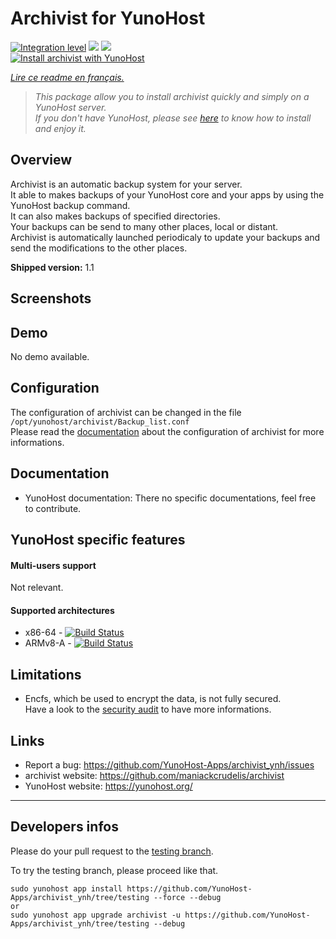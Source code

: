 # Archivist for YunoHost

[![Integration level](https://dash.yunohost.org/integration/archivist.svg)](https://dash.yunohost.org/appci/app/archivist) ![](https://ci-apps.yunohost.org/ci/badges/archivist.status.svg) [![](https://ci-apps.yunohost.org/ci/badges/archivist.maintain.svg)](https://github.com/YunoHost/Apps/#what-to-do-if-i-cant-maintain-my-app-anymore-)  
[![Install archivist with YunoHost](https://install-app.yunohost.org/install-with-yunohost.png)](https://install-app.yunohost.org/?app=archivist)

*[Lire ce readme en français.](./README_fr.md)*

> *This package allow you to install archivist quickly and simply on a YunoHost server.  
If you don't have YunoHost, please see [here](https://yunohost.org/#/install) to know how to install and enjoy it.*

## Overview
Archivist is an automatic backup system for your server.  
It able to makes backups of your YunoHost core and your apps by using the YunoHost backup command.  
It can also makes backups of specified directories.  
Your backups can be send to many other places, local or distant.  
Archivist is automatically launched periodicaly to update your backups and send the modifications to the other places.

**Shipped version:** 1.1

## Screenshots

## Demo

No demo available.

## Configuration

The configuration of archivist can be changed in the file `/opt/yunohost/archivist/Backup_list.conf`  
Please read the [documentation](https://github.com/maniackcrudelis/archivist/blob/master/Configuration.md) about the configuration of archivist for more informations.

## Documentation

 * YunoHost documentation: There no specific documentations, feel free to contribute.

## YunoHost specific features

#### Multi-users support

Not relevant.

#### Supported architectures

* x86-64 - [![Build Status](https://ci-apps.yunohost.org/ci/logs/archivist%20%28Apps%29.svg)](https://ci-apps.yunohost.org/ci/apps/archivist/)
* ARMv8-A - [![Build Status](https://ci-apps-arm.yunohost.org/ci/logs/archivist%20%28Apps%29.svg)](https://ci-apps-arm.yunohost.org/ci/apps/archivist/)

## Limitations

* Encfs, which be used to encrypt the data, is not fully secured.  
Have a look to the [security audit](https://defuse.ca/audits/encfs.htm) to have more informations.

## Links

 * Report a bug: https://github.com/YunoHost-Apps/archivist_ynh/issues
 * archivist website: https://github.com/maniackcrudelis/archivist
 * YunoHost website: https://yunohost.org/

---

Developers infos
----------------

Please do your pull request to the [testing branch](https://github.com/YunoHost-Apps/archivist_ynh/tree/testing).

To try the testing branch, please proceed like that.
```
sudo yunohost app install https://github.com/YunoHost-Apps/archivist_ynh/tree/testing --force --debug
or
sudo yunohost app upgrade archivist -u https://github.com/YunoHost-Apps/archivist_ynh/tree/testing --debug
```
